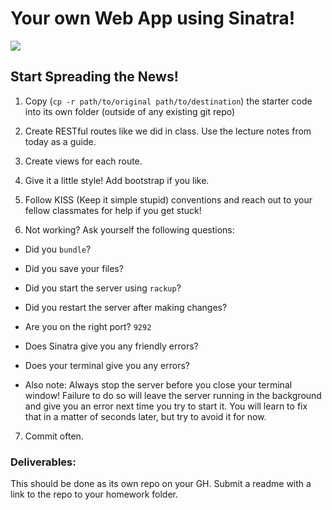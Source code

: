 # Your own Web App using Sinatra!

![](http://i.giphy.com/rfofDhVoQbdSg.gif)
## Start Spreading the News!

1. Copy (`cp -r path/to/original path/to/destination`) the starter code into its own folder (outside of any existing git repo)

2. Create RESTful routes like we did in class. Use the lecture notes from today as a guide.

3. Create views for each route.

4. Give it a little style! Add bootstrap if you like.

5. Follow KISS (Keep it simple stupid) conventions and reach out to your fellow classmates for help if you get stuck!

6. Not working? Ask yourself the following questions:
  - Did you `bundle`?
  - Did you save your files?
  - Did you start the server using `rackup`?
  - Did you restart the server after making changes?
  - Are you on the right port? `9292`
  - Does Sinatra give you any friendly errors?
  - Does your terminal give you any errors?

  - Also note: Always stop the server before you close your terminal window! Failure to do so will leave the server running in the background and give you an error next time you try to start it. You will learn to fix that in a matter of seconds later, but try to avoid it for now.

7. Commit often.
 
### Deliverables:
  This should be done as its own repo on your GH. Submit a readme with a link to the repo to your homework folder.
